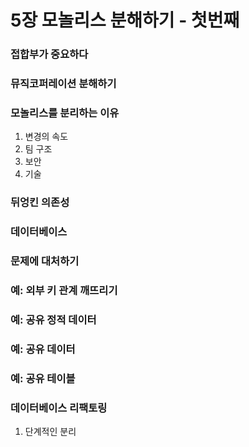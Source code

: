 # 5장 모놀리스 분해하기 - 첫번째
>

### 접합부가 중요하다

### 뮤직코퍼레이션 분해하기
### 모놀리스를 분리하는 이유
1. 변경의 속도
1. 팀 구조
1. 보안
1. 기술

### 뒤엉킨 의존성

### 데이터베이스

### 문제에 대처하기

### 예: 외부 키 관계 깨뜨리기

### 예: 공유 정적 데이터

### 예: 공유 데이터

### 예: 공유 테이블

### 데이터베이스 리팩토링
1. 단계적인 분리
